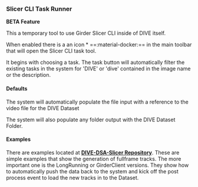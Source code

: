 ### Slicer CLI Task Runner

**BETA Feature** 

This a temporary tool to use Girder Slicer CLI inside of DIVE itself.

When enabled there is a an icon * ==:material-docker:== in the main toolbar that will open the Slicer CLI task tool.

It begins with choosing a task.  The task button will automatically filter the existing tasks in the system for 'DIVE' or 'dive' contained in the image name or the description.

#### Defaults 

The system will automatically populate the file input with a reference to the video file for the DIVE Dataset

The system will also populate any folder output with the DIVE Dataset Folder.

#### Examples

There are examples located at [**DIVE-DSA-Slicer Repository**](https://github.com/BryonLewis/dive-dsa-slicer/tree/main/small-docker).  These are simple examples that show the generation of fullframe tracks.  The more important one is the LongRunning or GirderClient versions.  They show how to automatically push the data back to the system and kick off the post process event to load the new tracks in to the Dataset.


